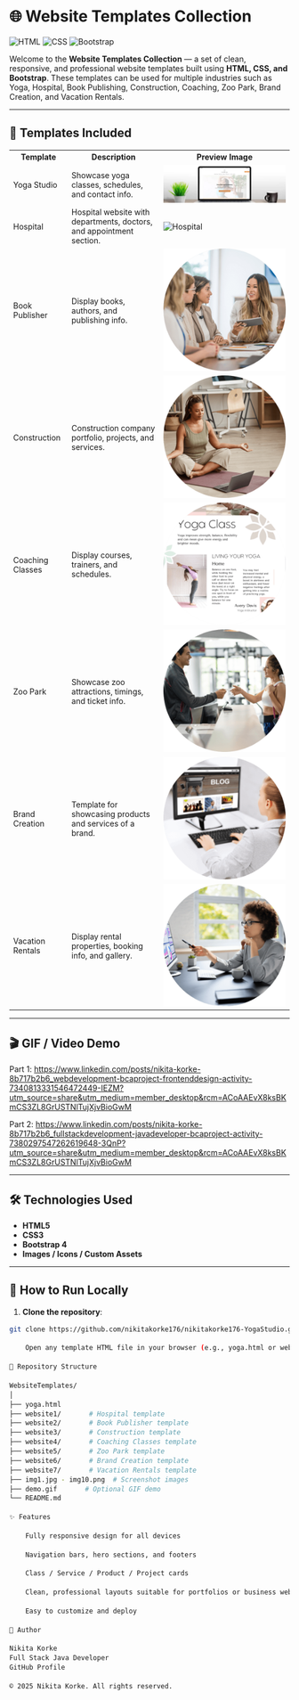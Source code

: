 # 🌐 Website Templates Collection

![HTML](https://img.shields.io/badge/HTML5-E34F26?style=for-the-badge&logo=html5&logoColor=white)
![CSS](https://img.shields.io/badge/CSS3-1572B6?style=for-the-badge&logo=css3&logoColor=white)
![Bootstrap](https://img.shields.io/badge/Bootstrap-563D7C?style=for-the-badge&logo=bootstrap&logoColor=white)

Welcome to the **Website Templates Collection** — a set of clean, responsive, and professional website templates built using **HTML, CSS, and Bootstrap**. These templates can be used for multiple industries such as Yoga, Hospital, Book Publishing, Construction, Coaching, Zoo Park, Brand Creation, and Vacation Rentals.

---

## 📌 Templates Included

<table>
  <tr>
    <th>Template</th>
    <th>Description</th>
    <th>Preview Image</th>
  </tr>
  <tr>
    <td>Yoga Studio</td>
    <td>Showcase yoga classes, schedules, and contact info.</td>
    <td><img src="img1.jpg" alt="Yoga Studio" style="max-width:100%; height:auto;"></td>
  </tr>
  <tr>
    <td>Hospital</td>
    <td>Hospital website with departments, doctors, and appointment section.</td>
    <td><img src="dentalimg.jpg" alt="Hospital" style="max-width:100%; height:auto;"></td>
  </tr>
  <tr>
    <td>Book Publisher</td>
    <td>Display books, authors, and publishing info.</td>
    <td><img src="img2.png" alt="Book Publisher" style="max-width:100%; height:auto;"></td>
  </tr>
  <tr>
    <td>Construction</td>
    <td>Construction company portfolio, projects, and services.</td>
    <td><img src="img3.png" alt="Construction" style="max-width:100%; height:auto;"></td>
  </tr>
  <tr>
    <td>Coaching Classes</td>
    <td>Display courses, trainers, and schedules.</td>
    <td><img src="img4.png" alt="Coaching Classes" style="max-width:100%; height:auto;"></td>
  </tr>
  <tr>
    <td>Zoo Park</td>
    <td>Showcase zoo attractions, timings, and ticket info.</td>
    <td><img src="img5.png" alt="Zoo Park" style="max-width:100%; height:auto;"></td>
  </tr>
  <tr>
    <td>Brand Creation</td>
    <td>Template for showcasing products and services of a brand.</td>
    <td><img src="img6.png" alt="Brand Creation" style="max-width:100%; height:auto;"></td>
  </tr>
  <tr>
    <td>Vacation Rentals</td>
    <td>Display rental properties, booking info, and gallery.</td>
    <td><img src="img7.png" alt="Vacation Rentals" style="max-width:100%; height:auto;"></td>
  </tr>
</table>

---

## 🎬 GIF / Video Demo

Part 1:  https://www.linkedin.com/posts/nikita-korke-8b717b2b6_webdevelopment-bcaproject-frontenddesign-activity-7340813331546472449-IEZM?utm_source=share&utm_medium=member_desktop&rcm=ACoAAEvX8ksBKmCS3ZL8GrUSTNlTujXjvBioGwM

Part 2: https://www.linkedin.com/posts/nikita-korke-8b717b2b6_fullstackdevelopment-javadeveloper-bcaproject-activity-7380297547262619648-3QnP?utm_source=share&utm_medium=member_desktop&rcm=ACoAAEvX8ksBKmCS3ZL8GrUSTNlTujXjvBioGwM

---

## 🛠️ Technologies Used

- **HTML5**
- **CSS3**
- **Bootstrap 4**
- **Images / Icons / Custom Assets**

---

## 🚀 How to Run Locally

1. **Clone the repository**:

```bash
git clone https://github.com/nikitakorke176/nikitakorke176-YogaStudio.git

    Open any template HTML file in your browser (e.g., yoga.html or website1/index.html).

📂 Repository Structure

WebsiteTemplates/
│
├── yoga.html
├── website1/       # Hospital template
├── website2/       # Book Publisher template
├── website3/       # Construction template
├── website4/       # Coaching Classes template
├── website5/       # Zoo Park template
├── website6/       # Brand Creation template
├── website7/       # Vacation Rentals template
├── img1.jpg - img10.png  # Screenshot images
├── demo.gif       # Optional GIF demo
└── README.md

✨ Features

    Fully responsive design for all devices

    Navigation bars, hero sections, and footers

    Class / Service / Product / Project cards

    Clean, professional layouts suitable for portfolios or business websites

    Easy to customize and deploy

📌 Author

Nikita Korke
Full Stack Java Developer
GitHub Profile

© 2025 Nikita Korke. All rights reserved.
